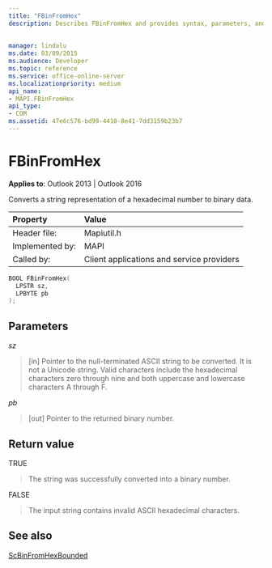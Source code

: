 ```yaml
---
title: "FBinFromHex"
description: Describes FBinFromHex and provides syntax, parameters, and return value.
 
 
manager: lindalu
ms.date: 03/09/2015
ms.audience: Developer
ms.topic: reference
ms.service: office-online-server
ms.localizationpriority: medium
api_name:
- MAPI.FBinFromHex
api_type:
- COM
ms.assetid: 47e6c576-bd99-4410-8e41-7dd3159b23b7
---
```


# FBinFromHex

  
  
**Applies to**: Outlook 2013 | Outlook 2016 
  
Converts a string representation of a hexadecimal number to binary data. 
  
|Property |Value |
|:-----|:-----|
|Header file:  <br/> |Mapiutil.h  <br/> |
|Implemented by:  <br/> |MAPI  <br/> |
|Called by:  <br/> |Client applications and service providers  <br/> |
   
```cpp
BOOL FBinFromHex(
  LPSTR sz,
  LPBYTE pb
);
```

## Parameters

 _sz_
  
> [in] Pointer to the null-terminated ASCII string to be converted. It is not a Unicode string. Valid characters include the hexadecimal characters zero through nine and both uppercase and lowercase characters A through F.
    
 _pb_
  
> [out] Pointer to the returned binary number.
    
## Return value

TRUE 
  
> The string was successfully converted into a binary number. 
    
FALSE 
  
> The input string contains invalid ASCII hexadecimal characters.
    
## See also



[ScBinFromHexBounded](scbinfromhexbounded.md)

